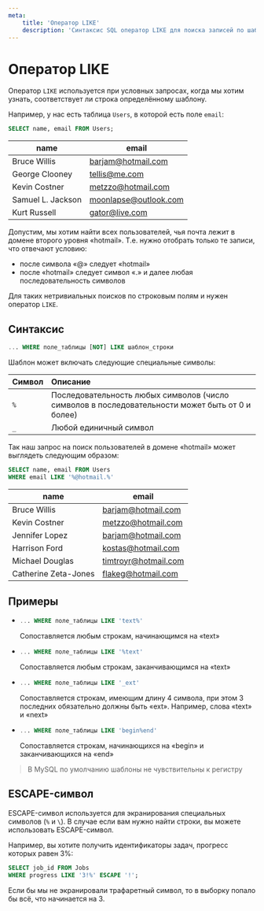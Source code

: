 ```yaml
---
meta:
    title: 'Оператор LIKE'
    description: 'Синтаксис SQL оператор LIKE для поиска записей по шаблонной строке'
---
```


# Оператор LIKE

Оператор `LIKE` используется при условных запросах, когда мы хотим узнать, соответствует ли строка определённому шаблону.

Например, у нас есть таблица `Users`, в которой есть поле `email`:

```sql
SELECT name, email FROM Users;
```

| name              | email                 |
| ----------------- | --------------------- |
| Bruce Willis      | barjam@hotmail.com    |
| George Clooney    | tellis@me.com         |
| Kevin Costner     | metzzo@hotmail.com    |
| Samuel L. Jackson | moonlapse@outlook.com |
| Kurt Russell      | gator@live.com        |

Допустим, мы хотим найти всех пользователей, чья почта лежит в домене второго уровня «hotmail». Т.е. нужно отобрать только те записи, что
отвечают условию:

-   после символа «@» следует «hotmail»
-   после «hotmail» следует символ «.» и далее любая последовательность символов

Для таких нетривиальных поисков по строковым полям и нужен оператор `LIKE`.

## Синтаксис

```sql
... WHERE поле_таблицы [NOT] LIKE шаблон_строки
```

Шаблон может включать следующие специальные символы:

| Символ | Описание                                                                                        |
| :----- | :---------------------------------------------------------------------------------------------- |
| `%`    | Последовательность любых символов (число символов в последовательности может быть от 0 и более) |
| `_`    | Любой единичный символ                                                                          |

Так наш запрос на поиск пользователей в домене «hotmail» может выглядеть следующим образом:

```sql
SELECT name, email FROM Users
WHERE email LIKE '%@hotmail.%'
```

| name                 | email                |
| -------------------- | -------------------- |
| Bruce Willis         | barjam@hotmail.com   |
| Kevin Costner        | metzzo@hotmail.com   |
| Jennifer Lopez       | barjam@hotmail.com   |
| Harrison Ford        | kostas@hotmail.com   |
| Michael Douglas      | timtroyr@hotmail.com |
| Catherine Zeta-Jones | flakeg@hotmail.com   |

## Примеры

-   ```sql
    ... WHERE поле_таблицы LIKE 'text%'
    ```

    Сопоставляется любым строкам, начинающимся на «text»

-   ```sql
    ... WHERE поле_таблицы LIKE '%text'
    ```

    Сопоставляется любым строкам, заканчивающимся на «text»

-   ```sql
    ... WHERE поле_таблицы LIKE '_ext'
    ```

    Сопоставляется строкам, имеющим длину 4 символа, при этом 3 последних обязательно должны быть «ext». Например, слова «text» и «next»

-   ```sql
    ... WHERE поле_таблицы LIKE 'begin%end'
    ```
    Сопоставляется строкам, начинающихся на «begin» и заканчивающихся на «end»

> В MySQL по умолчанию шаблоны не чувствительны к регистру

## ESCAPE-символ

ESCAPE-символ используется для экранирования специальных символов (`%` и `\`).
В случае если вам нужно найти строки, вы можете использовать ESCAPE-символ.

Например, вы хотите получить идентификаторы задач, прогресс которых равен 3%:

```sql
SELECT job_id FROM Jobs
WHERE progress LIKE '3!%' ESCAPE '!';
```

Если бы мы не экранировали трафаретный символ, то в выборку попало бы всё, что начинается на 3.
